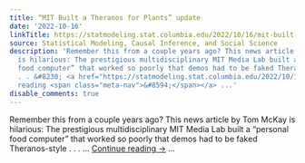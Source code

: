 ```yaml
---
title: “MIT Built a Theranos for Plants” update
date: '2022-10-16'
linkTitle: https://statmodeling.stat.columbia.edu/2022/10/16/mit-built-a-theranos-for-plants-update/
source: Statistical Modeling, Causal Inference, and Social Science
description: 'Remember this from a couple years ago? This news article by Tom McKay
  is hilarious: The prestigious multidisciplinary MIT Media Lab built a “personal
  food computer” that worked so poorly that demos had to be faked Theranos-style .
  . . &#8230; <a href="https://statmodeling.stat.columbia.edu/2022/10/16/mit-built-a-theranos-for-plants-update/">Continue
  reading <span class="meta-nav">&#8594;</span></a> ...'
disable_comments: true
---
```

Remember this from a couple years ago? This news article by Tom McKay is hilarious: The prestigious multidisciplinary MIT Media Lab built a “personal food computer” that worked so poorly that demos had to be faked Theranos-style . . . &#8230; <a href="https://statmodeling.stat.columbia.edu/2022/10/16/mit-built-a-theranos-for-plants-update/">Continue reading <span class="meta-nav">&#8594;</span></a> ...
